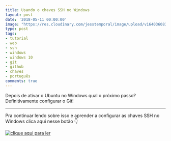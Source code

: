 ```yaml
---
title: Usando o chaves SSH no Windows
layout: post
date: '2018-05-11 00:00:00'
image: "https://res.cloudinary.com/jesstemporal/image/upload/v1640360835/covers/click-2_f4fsdc.png"
type: post
tags:
- tutorial
- web
- ssh
- windows
- windows 10
- git
- github
- chaves
- português
comments: true
---
```


Depois de ativar o Ubuntu no Windows qual o próximo passo? Definitivamente configurar o Git!

---

Pra continuar lendo sobre isso e aprender a configurar as chaves SSH no Windows clica aqui nesse botão 👇

[![clique aqui para ler](https://res.cloudinary.com/jesstemporal/image/upload/v1640370979/clique-aqui-para-ler_zie2kp.png)](https://medium.com/test-after-deploy/usando-o-chaves-ssh-no-windows-fa459ee42079)
